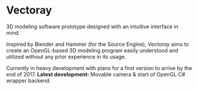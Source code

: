# Vectoray
3D modeling software prototype designed with an intuitive interface in mind.

Inspired by Blender and Hammer (for the Source Engine), *Vectoray* aims to create an OpenGL-based 3D modeling program 
easily understood and utilized without any prior experience in its usage.

Currently in heavy development with plans for a first version to arrive by the end of 2017.
**Latest development:** Movable camera & start of OpenGL C# wrapper backend.